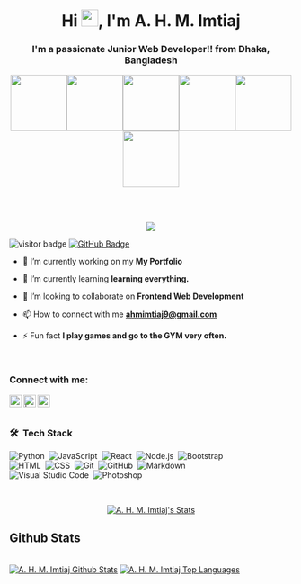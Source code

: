 <!-- ![Banner](https://res.cloudinary.com/superfolio/image/upload/v1620689979/68747470733a2f2f692e70696e696d672e636f6d2f6f726967696e616c732f63362f33332f63322f63363333633230656465383266306530636564376435373064626533613166332e676966_yjuh2s.gif) -->

<h1 align="center">Hi <img src="https://raw.githubusercontent.com/MartinHeinz/MartinHeinz/master/wave.gif" width="30px">, I'm A. H. M. Imtiaj</h1>
<h3 align="center">I'm a passionate Junior Web Developer!! from Dhaka, Bangladesh</h3>

<p align="center">
  <img src="https://media3.giphy.com/media/ln7z2eWriiQAllfVcn/200w.webp" width="100"><img src="https://i.giphy.com/media/LMt9638dO8dftAjtco/200.webp" width="100"><img src="https://i.giphy.com/media/eNAsjO55tPbgaor7ma/200w.webp" width="100"><img src="https://media3.giphy.com/media/kdFc8fubgS31b8DsVu/giphy.webp" width="100"><img src="https://i.giphy.com/media/KzJkzjggfGN5Py6nkT/200.webp" width="100"><img src="https://i.giphy.com/media/IdyAQJVN2kVPNUrojM/200.webp" width="100">
</p>
<br>
<br>
<p align="center">
  <a href="https://github.com/DenverCoder1/readme-typing-svg"><img src="https://readme-typing-svg.herokuapp.com?lines=Engineering+Student;Problem+Solving;Communication;Innovation&center=true&width=500&height=50"></a>
</p>
<!-- img for right side -->
<!-- <img align="right" alt="Coding" width="400" src="https://images.squarespace-cdn.com/content/v1/5769fc401b631bab1addb2ab/1541580611624-TE64QGKRJG8SWAIUS7NS/ke17ZwdGBToddI8pDm48kPoswlzjSVMM-SxOp7CV59BZw-zPPgdn4jUwVcJE1ZvWQUxwkmyExglNqGp0IvTJZamWLI2zvYWH8K3-s_4yszcp2ryTI0HqTOaaUohrI8PI6FXy8c9PWtBlqAVlUS5izpdcIXDZqDYvprRqZ29Pw0o/coding-freak.gif"> -->

<!-- ### Profile Visitors  -->
![visitor badge](https://visitor-badge.glitch.me/badge?page_id=imtiaj09.visitor-badge&left_color=0e75b6&right_color=red)
<a href="https://github.com/Imtiaj09?tab=followers"><img src="https://img.shields.io/github/followers/Imtiaj09?label=Followers&style=social" alt="GitHub Badge"></a>
<br />



- 🔭 I’m currently working on my **My Portfolio**

- 🌱 I’m currently learning **learning everything.**

- 👯 I’m looking to collaborate on **Frontend Web Development**

<!-- - 👨‍💻 All of my projects are available at **[My Portfolio]()** -->

- 📫 How to connect with me **ahmimtiaj9@gmail.com**

- ⚡ Fun fact **I play games and go to the GYM very often.**

<br/>

### Connect with me:

<!-- <img align="left" alt="" width="22px" src="https://raw.githubusercontent.com/iconic/open-iconic/master/svg/globe.svg" />
<img align="left" alt=" | YouTube" width="22px" src="https://cdn.jsdelivr.net/npm/simple-icons@v3/icons/youtube.svg" /> -->
<img align="left" alt=" https://www.linkedin.com/in/a-h-m-imtiaj-950b66256 | Twitter" width="22px" src="https://cdn.jsdelivr.net/npm/simple-icons@v3/icons/twitter.svg" />
<img align="left" alt=" | LinkedIn" width="22px" src="https://cdn.jsdelivr.net/npm/simple-icons@v3/icons/linkedin.svg" />
<img align="left" alt=" | Instagram" width="22px" src="https://cdn.jsdelivr.net/npm/simple-icons@v3/icons/instagram.svg" />

<br />
<br/>

### 🛠 &nbsp;Tech Stack

![Python](https://img.shields.io/badge/-Python-05122A?style=flat&logo=python)&nbsp;
![JavaScript](https://img.shields.io/badge/-JavaScript-05122A?style=flat&logo=javascript)&nbsp;
![React](https://img.shields.io/badge/-React-05122A?style=flat&logo=react)&nbsp;
![Node.js](https://img.shields.io/badge/-Node.js-05122A?style=flat&logo=node.js)&nbsp;
![Bootstrap](https://img.shields.io/badge/-Bootstrap-05122A?style=flat&logo=bootstrap&logoColor=563D7C)\
![HTML](https://img.shields.io/badge/-HTML-05122A?style=flat&logo=HTML5)&nbsp;
![CSS](https://img.shields.io/badge/-CSS-05122A?style=flat&logo=CSS3&logoColor=1572B6)&nbsp;
![Git](https://img.shields.io/badge/-Git-05122A?style=flat&logo=git)&nbsp;
![GitHub](https://img.shields.io/badge/-GitHub-05122A?style=flat&logo=github)&nbsp;
![Markdown](https://img.shields.io/badge/-Markdown-05122A?style=flat&logo=markdown)\
![Visual Studio Code](https://img.shields.io/badge/-Visual%20Studio%20Code-05122A?style=flat&logo=visual-studio-code&logoColor=007ACC)&nbsp;
![Photoshop](https://img.shields.io/badge/-Photoshop-05122A?style=flat&logo=adobe-photoshop)&nbsp;
<!-- ![Illustrator](https://img.shields.io/badge/-Illustrator-05122A?style=flat&logo=adobe-illustrator)&nbsp; -->
<br />


<p align="center">
    <a href="https://github.com/Imtiaj09/github-readme-streak-stats">
        <img title="🔥 Get streak stats for your profile at git.io/streak-stats" alt="A. H. M. Imtiaj's Stats" src="https://github-readme-streak-stats.herokuapp.com/?user=Imtiaj09&theme=black-ice&hide_border=true&stroke=0000&background=060A0CD0"/>
    </a>
</p>

## Github Stats

  <br/>
    <a href="https://github.com/Imtiaj09/github-readme-stats"><img alt="A. H. M. Imtiaj Github Stats" src="https://github-readme-stats.vercel.app/api?username=Imtiaj09&show_icons=true&count_private=true&theme=react&hide_border=true&bg_color=0D1117" /></a>
  <a href="https://github.com/Imtiaj09/github-readme-stats"><img alt="A. H. M. Imtiaj Top Languages" src="https://github-readme-stats.vercel.app/api/top-langs/?username=Imtiaj09&langs_count=8&count_private=true&layout=compact&theme=react&hide_border=true&bg_color=0D1117" /></a>
  <br/>
